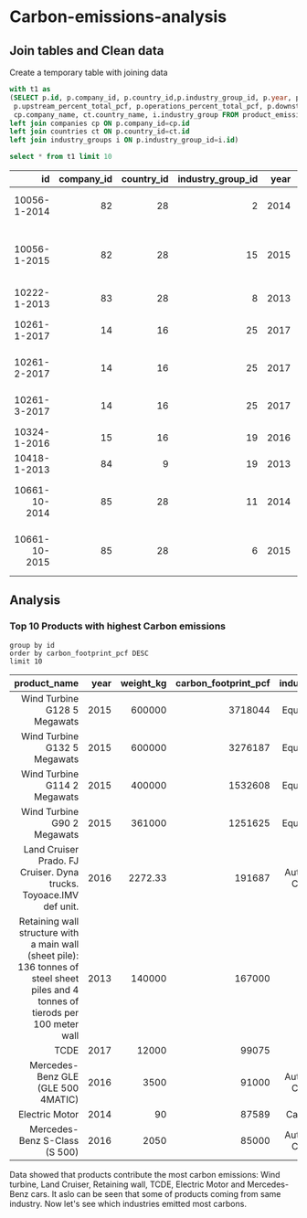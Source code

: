 # Carbon-emissions-analysis

## Join tables and Clean data
Create a temporary table with joining data

```sql
with t1 as
(SELECT p.id, p.company_id, p.country_id,p.industry_group_id, p.year, p.product_name, p.weight_kg, p.carbon_footprint_pcf, 
 p.upstream_percent_total_pcf, p.operations_percent_total_pcf, p.downstream_percent_total_pcf,
 cp.company_name, ct.country_name, i.industry_group FROM product_emissions p
left join companies cp ON p.company_id=cp.id
left join countries ct ON p.country_id=ct.id
left join industry_groups i ON p.industry_group_id=i.id)

select * from t1 limit 10
```

| id            | company_id | country_id | industry_group_id | year | product_name                                                    | weight_kg | carbon_footprint_pcf | upstream_percent_total_pcf                       | operations_percent_total_pcf                     | downstream_percent_total_pcf                     | company_name           | country_name | industry_group                                 | 
| ------------: | ---------: | ---------: | ----------------: | ---: | --------------------------------------------------------------: | --------: | -------------------: | -----------------------------------------------: | -----------------------------------------------: | -----------------------------------------------: | ---------------------: | -----------: | ---------------------------------------------: | 
| 10056-1-2014  | 82         | 28         | 2                 | 2014 | Frosted Flakes(R) Cereal                                        | 0.7485    | 2                    | 57.50                                            | 30.00                                            | 12.50                                            | Kellogg Company        | USA          | "Food, Beverage & Tobacco"                     | 
| 10056-1-2015  | 82         | 28         | 15                | 2015 | "Frosted Flakes, 23 oz, produced in Lancaster, PA (one carton)" | 0.7485    | 2                    | 57.50                                            | 30.00                                            | 12.50                                            | Kellogg Company        | USA          | Food & Beverage Processing                     | 
| 10222-1-2013  | 83         | 28         | 8                 | 2013 | Office Chair                                                    | 20.68     | 73                   | 80.63                                            | 17.36                                            | 2.01                                             | KNOLL INC              | USA          | Capital Goods                                  | 
| 10261-1-2017  | 14         | 16         | 25                | 2017 | Multifunction Printers                                          | 110       | 1488                 | 30.65                                            | 5.51                                             | 63.84                                            | "Konica Minolta, Inc." | Japan        | Technology Hardware & Equipment                | 
| 10261-2-2017  | 14         | 16         | 25                | 2017 | Multifunction Printers                                          | 110       | 1818                 | 25.08                                            | 4.51                                             | 70.41                                            | "Konica Minolta, Inc." | Japan        | Technology Hardware & Equipment                | 
| 10261-3-2017  | 14         | 16         | 25                | 2017 | Multifunction Printers                                          | 110       | 2274                 | 20.05                                            | 3.61                                             | 76.34                                            | "Konica Minolta, Inc." | Japan        | Technology Hardware & Equipment                | 
| 10324-1-2016  | 15         | 16         | 19                | 2016 | KURALON  fiber                                                  | 1500      | 10000                | N/a (product with insufficient stage-level data) | N/a (product with insufficient stage-level data) | N/a (product with insufficient stage-level data) | "Kuraray Co., Ltd."    | Japan        | Materials                                      | 
| 10418-1-2013  | 84         | 9          | 19                | 2013 | Portland Cement                                                 | 1000      | 1102                 | N/a (product with insufficient stage-level data) | N/a (product with insufficient stage-level data) | N/a (product with insufficient stage-level data) | Lafarge S.A.           | France       | Materials                                      | 
| 10661-10-2014 | 85         | 28         | 11                | 2014 | Regular Straight 505® Jeans – Steel (Water                      | 0.7665    | 15                   | N/a (product with insufficient stage-level data) | N/a (product with insufficient stage-level data) | N/a (product with insufficient stage-level data) | Levi Strauss & Co.     | USA          | Consumer Durables & Apparel                    | 
| 10661-10-2015 | 85         | 28         | 6                 | 2015 | Regular Straight 505® Jeans – Steel (Water                      | 0.7665    | 15                   | N/a (product with insufficient stage-level data) | N/a (product with insufficient stage-level data) | N/a (product with insufficient stage-level data) | Levi Strauss & Co.     | USA          | "Textiles, Apparel, Footwear and Luxury Goods" | 

## Analysis

### Top 10 Products with highest Carbon emissions

```select product_name, year, weight_kg, carbon_footprint_pcf, industry_group from t1 
group by id
order by carbon_footprint_pcf DESC
limit 10
```
| product_name                                                                                                                       | year | weight_kg | carbon_footprint_pcf | industry_group                     | 
| ---------------------------------------------------------------------------------------------------------------------------------: | ---: | --------: | -------------------: | ---------------------------------: | 
| Wind Turbine G128 5 Megawats                                                                                                       | 2015 | 600000    | 3718044              | Electrical Equipment and Machinery | 
| Wind Turbine G132 5 Megawats                                                                                                       | 2015 | 600000    | 3276187              | Electrical Equipment and Machinery | 
| Wind Turbine G114 2 Megawats                                                                                                       | 2015 | 400000    | 1532608              | Electrical Equipment and Machinery | 
| Wind Turbine G90 2 Megawats                                                                                                        | 2015 | 361000    | 1251625              | Electrical Equipment and Machinery | 
| Land Cruiser Prado. FJ Cruiser. Dyna trucks. Toyoace.IMV def unit.                                                                 | 2016 | 2272.33   | 191687               | Automobiles & Components           | 
| Retaining wall structure with a main wall (sheet pile): 136 tonnes of steel sheet piles and 4 tonnes of tierods per 100 meter wall | 2013 | 140000    | 167000               | Materials                          | 
| TCDE                                                                                                                               | 2017 | 12000     | 99075                | Materials                          | 
| Mercedes-Benz GLE (GLE 500 4MATIC)                                                                                                 | 2016 | 3500      | 91000                | Automobiles & Components           | 
| Electric Motor                                                                                                                     | 2014 | 90        | 87589                | Capital Goods                      | 
| Mercedes-Benz S-Class (S 500)                                                                                                      | 2016 | 2050      | 85000                | Automobiles & Components           | 

Data showed that products contribute the most carbon emissions: Wind turbine, Land Cruiser, Retaining wall, TCDE, Electric Motor and Mercedes-Benz cars. It aslo can be seen that some of products coming from same industry. Now let's see which industries emitted most carbons. 

